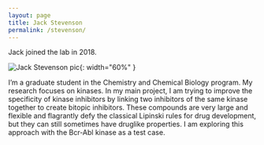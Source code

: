 ```yaml
---
layout: page
title: Jack Stevenson
permalink: /stevenson/
---
```

Jack joined the lab in 2018.

![Jack Stevenson pic](../img/stevenson.jpg){: width="60%" }



I’m a graduate student in the Chemistry and Chemical Biology program. My research focuses on kinases. In my main project, I am trying to improve the specificity of kinase inhibitors by linking two inhibitors of the same kinase together to create bitopic inhibitors. These compounds are very large and flexible and flagrantly defy the classical Lipinski rules for drug development, but they can still sometimes have druglike properties. I am exploring this approach with the Bcr-Abl kinase as a test case.
